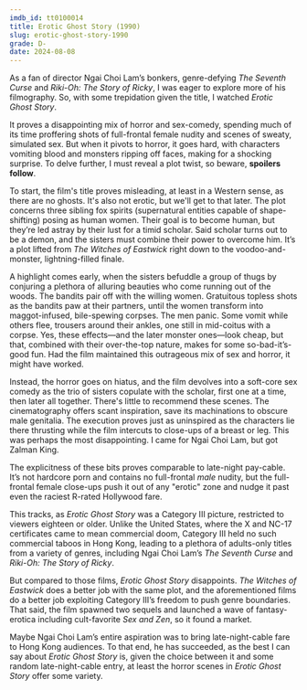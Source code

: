 ```yaml
---
imdb_id: tt0100014
title: Erotic Ghost Story (1990)
slug: erotic-ghost-story-1990
grade: D-
date: 2024-08-08
---
```


As a fan of director Ngai Choi Lam’s bonkers, genre-defying <span data-imdb-id="tt0092273">_The Seventh Curse_</span> and <span data-imdb-id="tt0102293">_Riki-Oh: The Story of Ricky_</span>, I was eager to explore more of his filmography. So, with some trepidation given the title, I watched _Erotic Ghost Story_.

It proves a disappointing mix of horror and sex-comedy, spending much of its time proffering shots of full-frontal female nudity and scenes of sweaty, simulated sex. But when it pivots to horror, it goes hard, with characters vomiting blood and monsters ripping off faces, making for a shocking surprise. To delve further, I must reveal a plot twist, so beware, **spoilers follow**.

<!-- end -->

To start, the film's title proves misleading, at least in a Western sense, as there are no ghosts. It's also not erotic, but we'll get to that later. The plot concerns three sibling fox spirits (supernatural entities capable of shape-shifting) posing as human women. Their goal is to become human, but they’re led astray by their lust for a timid scholar. Said scholar turns out to be a demon, and the sisters must combine their power to overcome him. It’s a plot lifted from <span data-imdb-id="tt0094332">_The Witches of Eastwick_</span> right down to the voodoo-and-monster, lightning-filled finale.

A highlight comes early, when the sisters befuddle a group of thugs by conjuring a plethora of alluring beauties who come running out of the woods. The bandits pair off with the willing women. Gratuitous topless shots as the bandits paw at their partners, until the women transform into maggot-infused, bile-spewing corpses. The men panic. Some vomit while others flee, trousers around their ankles, one still in mid-coitus with a corpse. Yes, these effects—and the later monster ones—look cheap, but that, combined with their over-the-top nature, makes for some so-bad-it’s-good fun. Had the film maintained this outrageous mix of sex and horror, it might have worked.

Instead, the horror goes on hiatus, and the film devolves into a soft-core sex comedy as the trio of sisters copulate with the scholar, first one at a time, then later all together. There's little to recommend these scenes. The cinematography offers scant inspiration, save its machinations to obscure male genitalia. The execution proves just as uninspired as the characters lie there thrusting while the film intercuts to close-ups of a breast or leg. This was perhaps the most disappointing. I came for Ngai Choi Lam, but got Zalman King.

The explicitness of these bits proves comparable to late-night pay-cable. It’s not hardcore porn and contains no full-frontal _male_ nudity, but the full-frontal female close-ups push it out of any "erotic" zone and nudge it past even the raciest R-rated Hollywood fare.

This tracks, as _Erotic Ghost Story_ was a Category III picture, restricted to viewers eighteen or older. Unlike the United States, where the X and NC-17 certificates came to mean commercial doom, Category III held no such commercial taboos in Hong Kong, leading to a plethora of adults-only titles from a variety of genres, including Ngai Choi Lam’s _The Seventh Curse_ and _Riki-Oh: The Story of Ricky_.

But compared to those films, _Erotic Ghost Story_ disappoints. _The Witches of Eastwick_ does a better job with the same plot, and the aforementioned films do a better job exploiting Category III’s freedom to push genre boundaries. That said, the film spawned two sequels and launched a wave of fantasy-erotica including cult-favorite <span data-imdb-id="tt0105287">_Sex and Zen_</span>, so it found a market.

Maybe Ngai Choi Lam’s entire aspiration was to bring late-night-cable fare to Hong Kong audiences. To that end, he has succeeded, as the best I can say about _Erotic Ghost Story_ is, given the choice between it and some random late-night-cable entry, at least the horror scenes in _Erotic Ghost Story_ offer some variety.

